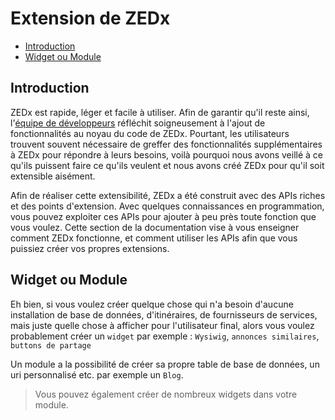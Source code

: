 # Extension de ZEDx

- [Introduction](#introduction)
- [Widget ou Module](#widget-vs-module)

<a name="introduction"></a>
## Introduction

ZEDx est rapide, léger et facile à utiliser. Afin de garantir qu'il reste ainsi, l'[équipe de développeurs](https://github.com/zedx/zedx) réfléchit soigneusement à l'ajout de fonctionnalités au noyau du code de ZEDx. Pourtant, les utilisateurs trouvent souvent nécessaire de greffer des fonctionnalités supplémentaires à ZEDx pour répondre à leurs besoins, voilà pourquoi nous avons veillé à ce qu'ils puissent faire ce qu'ils veulent et nous avons créé ZEDx pour qu'il soit extensible aisément.

Afin de réaliser cette extensibilité, ZEDx a été construit avec des APIs riches et des points d'extension. Avec quelques connaissances en programmation, vous pouvez exploiter ces APIs pour ajouter à peu près toute fonction que vous voulez. Cette section de la documentation vise à vous enseigner comment ZEDx fonctionne, et comment utiliser les APIs afin que vous puissiez créer vos propres extensions.

<a name="widget-vs-module"></a>
## Widget ou Module

Eh bien, si vous voulez créer quelque chose qui n'a besoin d'aucune installation de base de données, d'itinéraires, de fournisseurs de services, mais juste quelle chose à afficher pour l'utilisateur final, alors vous voulez probablement créer un `widget` par exemple : `Wysiwig`, `annonces similaires`, `buttons de partage`

Un module a la possibilité de créer sa propre table de base de données, un uri personnalisé etc. par exemple un `Blog`.

> Vous pouvez également créer de nombreux widgets dans votre module.
